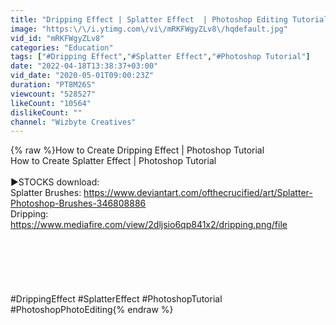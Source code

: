 ```yaml
---
title: "Dripping Effect | Splatter Effect  | Photoshop Editing Tutorial"
image: "https:\/\/i.ytimg.com\/vi\/mRKFWgyZLv8\/hqdefault.jpg"
vid_id: "mRKFWgyZLv8"
categories: "Education"
tags: ["#Dripping Effect","#Splatter Effect","#Photoshop Tutorial"]
date: "2022-04-18T13:38:37+03:00"
vid_date: "2020-05-01T09:00:23Z"
duration: "PT8M26S"
viewcount: "528527"
likeCount: "10564"
dislikeCount: ""
channel: "Wizbyte Creatives"
---
```

{% raw %}How to Create Dripping Effect | Photoshop Tutorial<br />How to Create Splatter Effect | Photoshop Tutorial<br /><br />►STOCKS download:<br />Splatter Brushes: <a rel="nofollow" target="blank" href="https://www.deviantart.com/ofthecrucified/art/Splatter-Photoshop-Brushes-346808886">https://www.deviantart.com/ofthecrucified/art/Splatter-Photoshop-Brushes-346808886</a><br />Dripping: <a rel="nofollow" target="blank" href="https://www.mediafire.com/view/2dljsio6qp841x2/dripping.png/file">https://www.mediafire.com/view/2dljsio6qp841x2/dripping.png/file</a><br /><br /><br /><br /><br /><br /><br />#DrippingEffect #SplatterEffect #PhotoshopTutorial #PhotoshopPhotoEditing{% endraw %}
